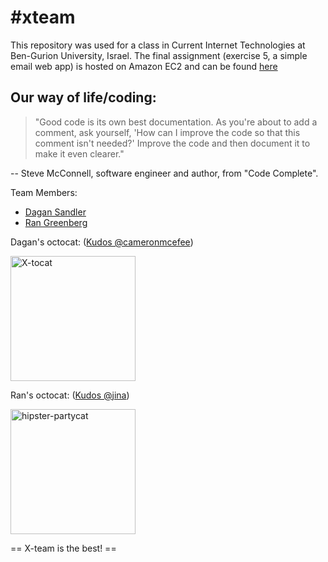 #xteam
=====

This repository was used for a class in Current Internet Technologies at Ben-Gurion University, Israel.
The final assignment (exercise 5, a simple email web app) is hosted on Amazon EC2 and can be found [here](http://54.213.120.182:8080/welcome.html)

Our way of life/coding:
-----------------------
<blockquote>
"Good code is its own best documentation. As you're about to add a comment, 
ask yourself, 'How can I improve the code so that this comment isn't needed?' 
Improve the code and then document it to make it even clearer."
</blockquote>
-- Steve McConnell, software engineer and author, from "Code Complete".

Team Members:
* [Dagan Sandler](https://github.com/dagansandler)
* [Ran Greenberg](https://github.com/gran33)

Dagan's octocat: ([Kudos @cameronmcefee](https://github.com/cameronmcefee))
<!-- Using html so images are in reasonable size -->
<a href="http://octodex.github.com/xtocat/">
  <img height="200px" width="200px" src="http://octodex.github.com/images/xtocat.jpg" alt="X-tocat" title="X-tocat FTW!" />
</a>

Ran's octocat: ([Kudos @jina](https://github.com/jina))
<!-- Using html so images are in reasonable size -->
<a href="http://octodex.github.com/hipster-partycat/">
  <img float="right" height="200px" width="200px" src="http://octodex.github.com/images/hipster-partycat.jpg" alt="hipster-partycat" title="hipster-partycat" />
</a>

== X-team is the best! ==
